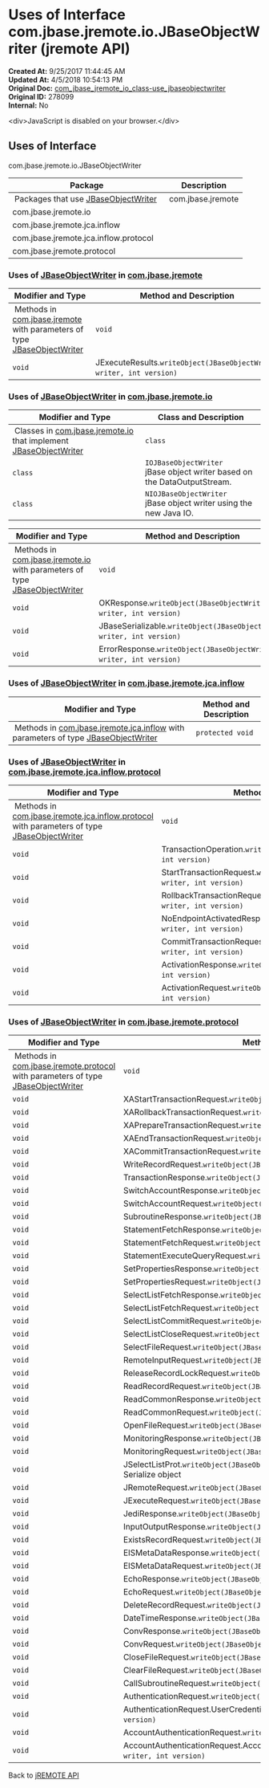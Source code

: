 # Uses of Interface com.jbase.jremote.io.JBaseObjectWriter (jremote API)

**Created At:** 9/25/2017 11:44:45 AM  
**Updated At:** 4/5/2018 10:54:13 PM  
**Original Doc:** [com_jbase_jremote_io_class-use_jbaseobjectwriter](https://docs.jbase.com/39253-class-use/com_jbase_jremote_io_class-use_jbaseobjectwriter)  
**Original ID:** 278099  
**Internal:** No  

<!--<br>    try {<br>        if (location.href.indexOf('is-external=true') == -1) {<br>            parent.document.title="Uses of Interface com.jbase.jremote.io.JBaseObjectWriter (jremote   API)";<br>        }<br>    }<br>    catch(err) {<br>    }<br>//-->&lt;div&gt;JavaScript is disabled on your browser.&lt;/div&gt;


<!--<br>  allClassesLink = document.getElementById("allclasses\_navbar\_top");<br>  if(window==top) {<br>    allClassesLink.style.display = "block";<br>  }<br>  else {<br>    allClassesLink.style.display = "none";<br>  }<br>  //-->

## Uses of Interface
com.jbase.jremote.io.JBaseObjectWriter

| Package<br> | Description<br> |
| --- | --- |
 Packages that use [JBaseObjectWriter](./../../jbaseobjectwriter-%28jremote-api%29 "interface in com.jbase.jremote.io")  | com.jbase.jremote<br> |  <br> |
| com.jbase.jremote.io<br> |  <br> |
| com.jbase.jremote.jca.inflow<br> |  <br> |
| com.jbase.jremote.jca.inflow.protocol<br> |  <br> |
| com.jbase.jremote.protocol<br> |  <br> |



### Uses of [JBaseObjectWriter](./../../jbaseobjectwriter-%28jremote-api%29 "interface in com.jbase.jremote.io") in [com.jbase.jremote](./../../../../../jremote-api)


| Modifier and Type<br> | Method and Description<br> |
| --- | --- |
 Methods in [com.jbase.jremote](./../../../../../jremote-api) with parameters of type [JBaseObjectWriter](./../../jbaseobjectwriter-%28jremote-api%29 "interface in com.jbase.jremote.io")  | `void`<br> | JSubroutineParameters.`writeObject(JBaseObjectWriter writer, int version)` <br> |
| `void`<br> | JExecuteResults.`writeObject(JBaseObjectWriter writer, int version)` <br> |






### Uses of [JBaseObjectWriter](./../../jbaseobjectwriter-%28jremote-api%29 "interface in com.jbase.jremote.io") in [com.jbase.jremote.io](./../../com.jbase.jremote.io-%28jremote---api%29)


| Modifier and Type<br> | Class and Description<br> |
| --- | --- |
 Classes in [com.jbase.jremote.io](./../../com.jbase.jremote.io-%28jremote---api%29) that implement [JBaseObjectWriter](./../../jbaseobjectwriter-%28jremote-api%29 "interface in com.jbase.jremote.io")  | `class `<br> | `AbstractJBaseObjectWriter` <br> |
| `class `<br> | `IOJBaseObjectWriter`<br>jBase object writer based on the DataOutputStream.<br> |
| `class `<br> | `NIOJBaseObjectWriter`<br>jBase object writer using the new Java IO.<br> |



| Modifier and Type<br> | Method and Description<br> |
| --- | --- |
 Methods in [com.jbase.jremote.io](./../../com.jbase.jremote.io-%28jremote---api%29) with parameters of type [JBaseObjectWriter](./../../jbaseobjectwriter-%28jremote-api%29 "interface in com.jbase.jremote.io")  | `void`<br> | SQLError.`writeObject(JBaseObjectWriter writer, int version)` <br> |
| `void`<br> | OKResponse.`writeObject(JBaseObjectWriter writer, int version)` <br> |
| `void`<br> | JBaseSerializable.`writeObject(JBaseObjectWriter writer, int version)` <br> |
| `void`<br> | ErrorResponse.`writeObject(JBaseObjectWriter writer, int version)` <br> |






### Uses of [JBaseObjectWriter](./../../jbaseobjectwriter-%28jremote-api%29 "interface in com.jbase.jremote.io") in [com.jbase.jremote.jca.inflow](./../../../jca/inflow/com.jbase.jremote.jca.inflow-%28jremote---api%29)


| Modifier and Type<br> | Method and Description<br> |
| --- | --- |
 Methods in [com.jbase.jremote.jca.inflow](./../../../jca/inflow/com.jbase.jremote.jca.inflow-%28jremote---api%29) with parameters of type [JBaseObjectWriter](./../../jbaseobjectwriter-%28jremote-api%29 "interface in com.jbase.jremote.io")  | `protected void`<br> | InboundRequestHandler.`writeResponse(JBaseObjectWriter writer, JBaseSerializable response)` <br> |






### Uses of [JBaseObjectWriter](./../../jbaseobjectwriter-%28jremote-api%29 "interface in com.jbase.jremote.io") in [com.jbase.jremote.jca.inflow.protocol](./../../../jca/inflow/protocol/com.jbase.jremote.jca.inflow.protocol-%28jremote---api%29)


| Modifier and Type<br> | Method and Description<br> |
| --- | --- |
 Methods in [com.jbase.jremote.jca.inflow.protocol](./../../../jca/inflow/protocol/com.jbase.jremote.jca.inflow.protocol-%28jremote---api%29) with parameters of type [JBaseObjectWriter](./../../jbaseobjectwriter-%28jremote-api%29 "interface in com.jbase.jremote.io")  | `void`<br> | WorkScheduledResponse.`writeObject(JBaseObjectWriter writer, int version)` <br> |
| `void`<br> | TransactionOperation.`writeObject(JBaseObjectWriter writer, int version)` <br> |
| `void`<br> | StartTransactionRequest.`writeObject(JBaseObjectWriter writer, int version)` <br> |
| `void`<br> | RollbackTransactionRequest.`writeObject(JBaseObjectWriter writer, int version)` <br> |
| `void`<br> | NoEndpointActivatedResponse.`writeObject(JBaseObjectWriter writer, int version)` <br> |
| `void`<br> | CommitTransactionRequest.`writeObject(JBaseObjectWriter writer, int version)` <br> |
| `void`<br> | ActivationResponse.`writeObject(JBaseObjectWriter writer, int version)` <br> |
| `void`<br> | ActivationRequest.`writeObject(JBaseObjectWriter writer, int version)` <br> |






### Uses of [JBaseObjectWriter](./../../jbaseobjectwriter-%28jremote-api%29 "interface in com.jbase.jremote.io") in [com.jbase.jremote.protocol](./../../../protocol/com.jbase.jremote.protocol-%28jremote-api%29)


| Modifier and Type<br> | Method and Description<br> |
| --- | --- |
 Methods in [com.jbase.jremote.protocol](./../../../protocol/com.jbase.jremote.protocol-%28jremote-api%29) with parameters of type [JBaseObjectWriter](./../../jbaseobjectwriter-%28jremote-api%29 "interface in com.jbase.jremote.io")  | `void`<br> | XAXid.`writeObject(JBaseObjectWriter writer, int version)` <br> |
| `void`<br> | XAStartTransactionRequest.`writeObject(JBaseObjectWriter writer, int version)` <br> |
| `void`<br> | XARollbackTransactionRequest.`writeObject(JBaseObjectWriter writer, int version)` <br> |
| `void`<br> | XAPrepareTransactionRequest.`writeObject(JBaseObjectWriter writer, int version)` <br> |
| `void`<br> | XAEndTransactionRequest.`writeObject(JBaseObjectWriter writer, int version)` <br> |
| `void`<br> | XACommitTransactionRequest.`writeObject(JBaseObjectWriter writer, int version)` <br> |
| `void`<br> | WriteRecordRequest.`writeObject(JBaseObjectWriter writer, int version)` <br> |
| `void`<br> | TransactionResponse.`writeObject(JBaseObjectWriter writer, int version)` <br> |
| `void`<br> | SwitchAccountResponse.`writeObject(JBaseObjectWriter writer, int version)` <br> |
| `void`<br> | SwitchAccountRequest.`writeObject(JBaseObjectWriter writer, int version)` <br> |
| `void`<br> | SubroutineResponse.`writeObject(JBaseObjectWriter writer, int version)` <br> |
| `void`<br> | StatementFetchResponse.`writeObject(JBaseObjectWriter writer, int version)` <br> |
| `void`<br> | StatementFetchRequest.`writeObject(JBaseObjectWriter writer, int version)` <br> |
| `void`<br> | StatementExecuteQueryRequest.`writeObject(JBaseObjectWriter writer, int version)` <br> |
| `void`<br> | SetPropertiesResponse.`writeObject(JBaseObjectWriter writer, int version)` <br> |
| `void`<br> | SetPropertiesRequest.`writeObject(JBaseObjectWriter writer, int version)` <br> |
| `void`<br> | SelectListFetchResponse.`writeObject(JBaseObjectWriter writer, int version)` <br> |
| `void`<br> | SelectListFetchRequest.`writeObject(JBaseObjectWriter writer, int version)` <br> |
| `void`<br> | SelectListCommitRequest.`writeObject(JBaseObjectWriter writer, int version)` <br> |
| `void`<br> | SelectListCloseRequest.`writeObject(JBaseObjectWriter writer, int version)` <br> |
| `void`<br> | SelectFileRequest.`writeObject(JBaseObjectWriter writer, int version)` <br> |
| `void`<br> | RemoteInputRequest.`writeObject(JBaseObjectWriter writer, int version)` <br> |
| `void`<br> | ReleaseRecordLockRequest.`writeObject(JBaseObjectWriter writer, int version)` <br> |
| `void`<br> | ReadRecordRequest.`writeObject(JBaseObjectWriter writer, int version)` <br> |
| `void`<br> | ReadCommonResponse.`writeObject(JBaseObjectWriter writer, int version)` <br> |
| `void`<br> | ReadCommonRequest.`writeObject(JBaseObjectWriter writer, int version)` <br> |
| `void`<br> | OpenFileRequest.`writeObject(JBaseObjectWriter writer, int version)` <br> |
| `void`<br> | MonitoringResponse.`writeObject(JBaseObjectWriter writer, int version)` <br> |
| `void`<br> | MonitoringRequest.`writeObject(JBaseObjectWriter writer, int version)` <br> |
| `void`<br> | JSelectListProt.`writeObject(JBaseObjectWriter writer, int version)`<br>Serialize object<br> |
| `void`<br> | JRemoteRequest.`writeObject(JBaseObjectWriter writer, int version)` <br> |
| `void`<br> | JExecuteRequest.`writeObject(JBaseObjectWriter writer, int version)` <br> |
| `void`<br> | JediResponse.`writeObject(JBaseObjectWriter writer, int version)` <br> |
| `void`<br> | InputOutputResponse.`writeObject(JBaseObjectWriter writer, int version)` <br> |
| `void`<br> | ExistsRecordRequest.`writeObject(JBaseObjectWriter writer, int version)` <br> |
| `void`<br> | EISMetaDataResponse.`writeObject(JBaseObjectWriter writer, int version)` <br> |
| `void`<br> | EISMetaDataRequest.`writeObject(JBaseObjectWriter writer, int version)` <br> |
| `void`<br> | EchoResponse.`writeObject(JBaseObjectWriter writer, int version)` <br> |
| `void`<br> | EchoRequest.`writeObject(JBaseObjectWriter writer, int version)` <br> |
| `void`<br> | DeleteRecordRequest.`writeObject(JBaseObjectWriter writer, int version)` <br> |
| `void`<br> | DateTimeResponse.`writeObject(JBaseObjectWriter writer, int version)` <br> |
| `void`<br> | ConvResponse.`writeObject(JBaseObjectWriter writer, int version)` <br> |
| `void`<br> | ConvRequest.`writeObject(JBaseObjectWriter writer, int version)` <br> |
| `void`<br> | CloseFileRequest.`writeObject(JBaseObjectWriter writer, int version)` <br> |
| `void`<br> | ClearFileRequest.`writeObject(JBaseObjectWriter writer, int version)` <br> |
| `void`<br> | CallSubroutineRequest.`writeObject(JBaseObjectWriter writer, int version)` <br> |
| `void`<br> | AuthenticationRequest.`writeObject(JBaseObjectWriter writer, int version)` <br> |
| `void`<br> | AuthenticationRequest.UserCredentials.`writeObject(JBaseObjectWriter writer, int version)` <br> |
| `void`<br> | AccountAuthenticationRequest.`writeObject(JBaseObjectWriter writer, int version)` <br> |
| `void`<br> | AccountAuthenticationRequest.AccountUserCredentials.`writeObject(JBaseObjectWriter writer, int version)` <br> |

Back to [jREMOTE API](com_jbase_jremote_package-summary)



